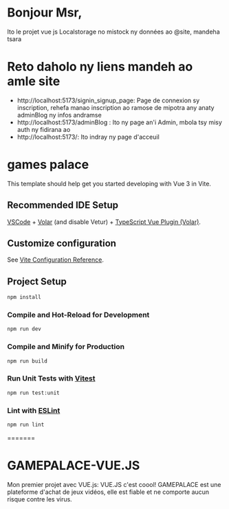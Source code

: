 # Bonjour Msr,
Ito le projet vue js
Localstorage no mistock ny données ao @site, mandeha tsara

# Reto daholo ny liens mandeh ao amle site 
- http://localhost:5173/signin_signup_page: Page de connexion sy inscription, rehefa manao inscription ao ramose de mipotra any anaty adminBlog ny infos andramse
- http://localhost:5173/adminBlog : Ito ny page an'i Admin, mbola tsy misy auth ny fidirana ao
- http://localhost:5173/: Ito indray ny page d'acceuil

# games palace

This template should help get you started developing with Vue 3 in Vite.

## Recommended IDE Setup

[VSCode](https://code.visualstudio.com/) + [Volar](https://marketplace.visualstudio.com/items?itemName=Vue.volar) (and disable Vetur) + [TypeScript Vue Plugin (Volar)](https://marketplace.visualstudio.com/items?itemName=Vue.vscode-typescript-vue-plugin).

## Customize configuration

See [Vite Configuration Reference](https://vitejs.dev/config/).

## Project Setup

```sh
npm install
```

### Compile and Hot-Reload for Development

```sh
npm run dev
```

### Compile and Minify for Production

```sh
npm run build
```

### Run Unit Tests with [Vitest](https://vitest.dev/)

```sh
npm run test:unit
```

### Lint with [ESLint](https://eslint.org/)

```sh
npm run lint
```
=======
# GAMEPALACE-VUE.JS
Mon premier projet avec VUE.js: VUE.JS c'est coool! GAMEPALACE est une plateforme d'achat de jeux vidéos, elle est fiable et ne comporte aucun risque contre les virus.

